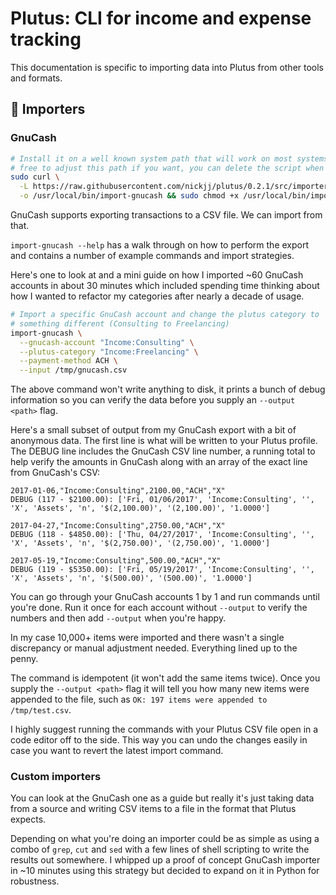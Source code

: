 # Plutus: CLI for income and expense tracking

This documentation is specific to importing data into Plutus from other tools
and formats.

## 📑 Importers

### GnuCash

```sh
# Install it on a well known system path that will work on most systems, feel
# free to adjust this path if you want, you can delete the script when you're done
sudo curl \
  -L https://raw.githubusercontent.com/nickjj/plutus/0.2.1/src/importers/import-gnucash \
  -o /usr/local/bin/import-gnucash && sudo chmod +x /usr/local/bin/import-gnucash
```

GnuCash supports exporting transactions to a CSV file. We can import from that.

`import-gnucash --help` has a walk through on how to perform the export and
contains a number of example commands and import strategies.

Here's one to look at and a mini guide on how I imported ~60 GnuCash accounts
in about 30 minutes which included spending time thinking about how I wanted to
refactor my categories after nearly a decade of usage.

```sh
# Import a specific GnuCash account and change the plutus category to
# something different (Consulting to Freelancing)
import-gnucash \
  --gnucash-account "Income:Consulting" \
  --plutus-category "Income:Freelancing" \
  --payment-method ACH \
  --input /tmp/gnucash.csv
```

The above command won't write anything to disk, it prints a bunch of debug
information so you can verify the data before you supply an `--output <path>`
flag.

Here's a small subset of output from my GnuCash export with a bit of anonymous
data. The first line is what will be written to your Plutus profile. The DEBUG
line includes the GnuCash CSV line number, a running total to help verify the
amounts in GnuCash along with an array of the exact line from GnuCash's CSV:

```
2017-01-06,"Income:Consulting",2100.00,"ACH","X"
DEBUG (117 - $2100.00): ['Fri, 01/06/2017', 'Income:Consulting', '', 'X', 'Assets', 'n', '$(2,100.00)', '(2,100.00)', '1.0000']

2017-04-27,"Income:Consulting",2750.00,"ACH","X"
DEBUG (118 - $4850.00): ['Thu, 04/27/2017', 'Income:Consulting', '', 'X', 'Assets', 'n', '$(2,750.00)', '(2,750.00)', '1.0000']

2017-05-19,"Income:Consulting",500.00,"ACH","X"
DEBUG (119 - $5350.00): ['Fri, 05/19/2017', 'Income:Consulting', '', 'X', 'Assets', 'n', '$(500.00)', '(500.00)', '1.0000']
```

You can go through your GnuCash accounts 1 by 1 and run commands until you're
done. Run it once for each account without `--output` to verify the numbers and
then add `--output` when you're happy.

In my case 10,000+ items were imported and there wasn't a single discrepancy or
manual adjustment needed. Everything lined up to the penny.

The command is idempotent (it won't add the same items twice). Once you supply
the `--output <path>` flag it will tell you how many new items were appended to
the file, such as `OK: 197 items were appended to /tmp/test.csv`.

I highly suggest running the commands with your Plutus CSV file open in a
code editor off to the side. This way you can undo the changes easily in case
you want to revert the latest import command.

### Custom importers

You can look at the GnuCash one as a guide but really it's just taking data
from a source and writing CSV items to a file in the format that Plutus
expects.

Depending on what you're doing an importer could be as simple as using a combo
of `grep`, `cut` and `sed` with a few lines of shell scripting to write the
results out somewhere. I whipped up a proof of concept GnuCash importer in ~10
minutes using this strategy but decided to expand on it in Python for
robustness.
